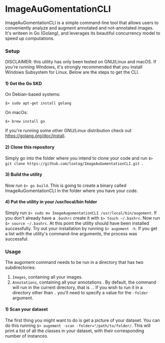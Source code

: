 # ImageAuGomentationCLI
ImageAuGomentationCLI is a simple command-line tool that allows users to conveniently analyze and augment annotated and not-annotated images. It's writeen in Go (Golang), and leverages its beautiful concurrency model to speed up computations.

### Setup
DISCLAIMER: this utility has only been tested on GNU/Linux and macOS. If you're running Windows, it's strongly recommended that you install Windows Subsystem for Linux.
Below are the steps to get the CLI.
#### 1) Get the Go SKD
On Debian-based systems: 
```
$> sudo apt-get install golang
```
On macOs:
```
$> brew install go
```
If you're running some other GNU/Linux distribution check out https://golang.org/doc/install.
#### 2) Clone this repository
Simply go into the folder where you intend to clone your code and run ```$> git clone https://github.com/lootag/ImageAuGomentationCLI.git ```. 
#### 3) Build the utility
Now run ``` $> go build ```. This is going to create a binary called ImageAuGomentationCLI in the folder where you have your code.
#### 4) Put the utility in your /usr/local/bin folder
Simply run ``` $> sudo mv ImageAugomentationCLI /usr/local/bin/augoment ```. 
If you don't already have a ```.bashrc``` create it with ```$> touch ~/.bashrc```. 
Now run ```$> source ~/.bashrc```. 
At this point the utility should have been installed successfully. Try out your installation by running ```$> augoment -h```. If you get a list with the utility's command-line arguments, the process was successful.

### Usage
The augoment command needs to be run in a directory that has two subdirectories:
1) ```Images```, containing all your images.
2) ```Annotations```, containing all your annotations .
By default, the command will run in the current directory, that is ```.```. If you wish to run it in a directory other than ```.``` you'll need to specify a value for the ```-folder``` argument.
#### 1) Scan your dataset
The first thing you might want to do is get a picture of your dataset. You can do this running 
```$> augoment -scan -folder="/path/to/folder/```. 
This will print a list of all the classes in your dataset, with their corresponding number of instances.

